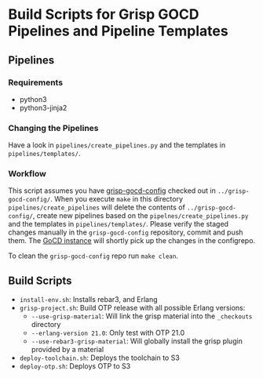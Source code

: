 Build Scripts for Grisp GOCD Pipelines and Pipeline Templates
=============================================================

Pipelines
---------

### Requirements

- python3
- python3-jinja2

### Changing the Pipelines

Have a look in `pipelines/create_pipelines.py` and the templates in `pipelines/templates/`.

### Workflow

This script assumes you have [grisp-gocd-config](https://github.com/grisp/grisp-gocd-config) checked out in `../grisp-gocd-config/`. When you execute `make` in this directory `pipelines/create_pipelines` will delete the contents of `../grisp-gocd-config/`, create new pipelines based on the `pipelnes/create_pipelines.py` and the templates in `pipelines/templates/`. Please verify the staged changes manually in the `grisp-gocd-config` repository, commit and push them. The [GoCD instance](https://public.ci.stritzinger.com) will shortly pick up the changes in the configrepo.

To clean the `grisp-gocd-config` repo run `make clean`.

Build Scripts
-------------

- `install-env.sh`: Installs rebar3, and Erlang
- `grisp-project.sh`: Build OTP release with all possible Erlang versions:
    - `--use-grisp-material`: Will link the grisp material into the `_checkouts` directory
    - `--erlang-version 21.0`: Only test with OTP 21.0
    - `--use-rebar3-grisp-material`: Will globally install the grisp plugin provided by a material
- `deploy-toolchain.sh`: Deploys the toolchain to S3
- `deploy-otp.sh`: Deploys OTP to S3
